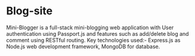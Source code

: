 # Blog-site

Mini-Blogger is a full-stack mini-blogging web application with User authentication using Passport.js and features such as add/delete blog and comment using RESTful routing. Key technologies used:- Express.js as Node.js web development framework, MongoDB for database. 
